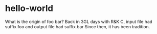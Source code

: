 # hello-world
What is the origin of foo bar?
Back in 3GL days with R&K C, input file had suffix.foo and output file had suffix.bar
Since then, it has been tradition.
